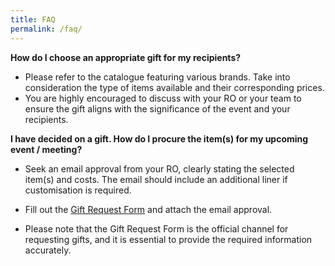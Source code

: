 ```yaml
---
title: FAQ
permalink: /faq/
---
```

**How do I choose an appropriate gift for my recipients?**

* Please refer to the catalogue featuring various brands. Take into consideration the type of items available and their corresponding prices.
* You are highly encouraged to discuss with your RO or your team to ensure the gift aligns with the significance of the event and your recipients.

**I have decided on a gift. How do I procure the item(s) for my upcoming event / meeting?**

* Seek an email approval from your RO, clearly stating the selected item(s) and costs. The email should include an additional liner if customisation is required.

* Fill out the [Gift Request Form](for.sg/cris-corp-form) and attach the email approval.
* Please note that the Gift Request Form is the official channel for requesting gifts, and it is essential to provide the required information accurately.